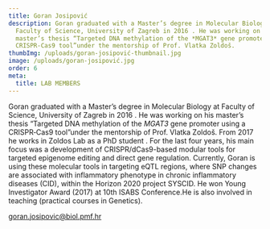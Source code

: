 ```yaml
---
title: Goran Josipović
description: Goran graduated with a Master’s degree in Molecular Biology at
  Faculty of Science, University of Zagreb in 2016 . He was working on his
  master’s thesis “Targeted DNA methylation of the *MGAT3* gene promoter using a
  CRISPR‐Cas9 tool”under the mentorship of Prof. Vlatka Zoldoš.
thumbImg: /uploads/goran-josipović-thumbnail.jpg
image: /uploads/goran-josipović.jpg
order: 6
meta:
  title: LAB MEMBERS
---
```

Goran graduated with a Master’s degree in Molecular Biology at Faculty of Science, University of Zagreb in 2016 . He was working on his master’s thesis “Targeted DNA methylation of the *MGAT3* gene promoter using a CRISPR‐Cas9 tool”under the mentorship of Prof. Vlatka Zoldoš. From 2017 he works in Zoldos Lab as a PhD student . For the last four years, his main focus was a development of CRISPR/dCas9-based modular tools for targeted epigenome editing and direct gene regulation. Currently, Goran is using these molecular tools in targeting eQTL regions, where SNP changes are associated with inflammatory phenotype in chronic inflammatory diseases (CID), within the Horizon 2020 project SYSCID. He won Young Investigator Award (2017) at 10th ISABS Conference.He is also involved in teaching (practical courses in Genetics).

[goran.josipovic@biol.pmf.hr](mailto:goran.josipovic@biol.pmf.hr)